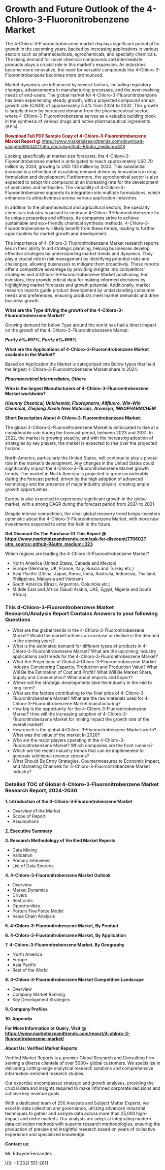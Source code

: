 <h1>Growth and Future Outlook of the 4-Chloro-3-Fluoronitrobenzene Market</h1><p>The 4-Chloro-3-Fluoronitrobenzene market displays significant potential for growth in the upcoming years, backed by increasing applications in various sectors such as pharmaceuticals, agrochemicals, and specialty chemicals. The rising demand for novel chemical compounds and intermediate products plays a crucial role in this market's expansion. As industries become more innovative, the need for versatile compounds like 4-Chloro-3-Fluoronitrobenzene becomes more pronounced.</p><p>Market dynamics are influenced by several factors, including regulatory changes, advancements in manufacturing processes, and the ever-evolving needs of end-users. The global market for 4-Chloro-3-Fluoronitrobenzene has been experiencing steady growth, with a projected compound annual growth rate (CAGR) of approximately 5.4% from 2024 to 2032. This growth is largely driven by increased demand from the pharmaceutical sector, where 4-Chloro-3-Fluoronitrobenzene serves as a valuable building block in the synthesis of various drugs and active pharmaceutical ingredients (APIs).</p><p><strong><span style="color: #800000;">Download Full PDF Sample Copy of 4-Chloro-3-Fluoronitrobenzene Market Report @</span>&nbsp;</strong><a href="https://www.marketsizeandtrends.com/download-sample/890042/?utm_source=github-R&amp;utm_medium=323">https://www.marketsizeandtrends.com/download-sample/890042/?utm_source=github-R&amp;utm_medium=323</a></p><p>Looking specifically at market size forecasts, the 4-Chloro-3-Fluoronitrobenzene market is anticipated to reach approximately USD 70 million by 2024, growing to USD 105 million by 2032. This substantial increase is a reflection of escalating demand driven by innovations in drug formulation and development. Furthermore, the agrochemical sector is also expected to adopt this compound at an increasing rate for the development of pesticides and herbicides. The versatility of 4-Chloro-3-Fluoronitrobenzene supports its integration into multiple formulations, which enhances its attractiveness across various application industries.</p><p>In addition to the pharmaceutical and agricultural sectors, the specialty chemicals industry is poised to embrace 4-Chloro-3-Fluoronitrobenzene for its unique properties and efficacy. As companies strive to achieve sustainable and eco-friendly chemical synthesis methods, 4-Chloro-3-Fluoronitrobenzene will likely benefit from these trends, leading to further opportunities for market growth and development.</p></p><p>The importance of&nbsp;4-Chloro-3-Fluoronitrobenzene Market research reports lies in their ability to aid strategic planning, helping businesses develop effective strategies by understanding market trends and dynamics. They play a crucial role in risk management by identifying potential risks and challenges, allowing businesses to mitigate them proactively. These reports offer a competitive advantage by providing insights into competitors' strategies and 4-Chloro-3-Fluoronitrobenzene Market positioning. For investors, they provide critical data for making informed decisions by highlighting market forecasts and growth potential. Additionally, market research reports guide product development by understanding consumer needs and preferences, ensuring products meet market demands and drive business growth.</p><p><strong>What are the&nbsp;Type driving the growth of the 4-Chloro-3-Fluoronitrobenzene Market?</strong></p><p id="" class="">Growing demand for below Type around the world has had a direct impact on the growth of the 4-Chloro-3-Fluoronitrobenzene Market:</p><em><strong>Purity â‰¥97%, Purity â‰¥98%</strong></em></p><strong>What are the&nbsp;Applications&nbsp;of 4-Chloro-3-Fluoronitrobenzene Market available in the Market?</strong></p><p id="" class="">Based on Application the Market is categorized into Below types that held the largest 4-Chloro-3-Fluoronitrobenzene Market share In 2024.</p><em><strong>Pharmaceutical Intermediates, Others</strong></em></p><strong>Who is the largest Manufacturers of 4-Chloro-3-Fluoronitrobenzene Market worldwide?</strong></p><p><em><strong>Hisunny Chemical, Unichemist, Fluoropharm, AIIfluoro, Win-Win Chemical, Zhejiang Xieshi New Materials, Aromsyn, INNOPHARMCHEM</strong></em></p><p id="" class=""><strong>Short Description About 4-Chloro-3-Fluoronitrobenzene Market:</strong></p><p>The global 4-Chloro-3-Fluoronitrobenzene Market is anticipated to rise at a considerable rate during the forecast period, between 2023 and 2031. In 2022, the market is growing steadily, and with the increasing adoption of strategies by key players, the market is expected to rise over the projected horizon.</p><p>North America, particularly the United States, will continue to play a pivotal role in the market's development. Any changes in the United States could significantly impact the 4-Chloro-3-Fluoronitrobenzene Market growth trends. The market in North America is projected to grow considerably during the forecast period, driven by the high adoption of advanced technology and the presence of major industry players, creating ample growth opportunities.</p><p>Europe is also expected to experience significant growth in the global market, with a strong CAGR during the forecast period from 2024 to 2031.</p><p>Despite intense competition, the clear global recovery trend keeps investors optimistic about the 4-Chloro-3-Fluoronitrobenzene Market, with more new investments expected to enter the field in the future.</p><p id="" class=""><strong>Get Discount On The Purchase Of This Report @ <a href="https://www.marketsizeandtrends.com/ask-for-discount/770602?utm_source=github-R&utm_medium=323" target="_blank">https://www.marketsizeandtrends.com/ask-for-discount/770602?utm_source=github-R&utm_medium=323</a></strong></p>Which regions are leading the 4-Chloro-3-Fluoronitrobenzene Market?</p><ul><li>North America (United States, Canada and Mexico)</li><li>Europe (Germany, UK, France, Italy, Russia and Turkey etc.)</li><li>Asia-Pacific (China, Japan, Korea, India, Australia, Indonesia, Thailand, Philippines, Malaysia and Vietnam)</li><li>South America (Brazil, Argentina, Columbia etc.)</li><li>Middle East and Africa (Saudi Arabia, UAE, Egypt, Nigeria and South Africa)</li></ul><h3 id="" class="">This 4-Chloro-3-Fluoronitrobenzene Market Research/Analysis Report Contains Answers to your following Questions</h3><ul><li>What are the global trends in the 4-Chloro-3-Fluoronitrobenzene Market? Would the market witness an increase or decline in the demand in the coming years?</li><li>What is the estimated demand for different types of products in 4-Chloro-3-Fluoronitrobenzene Market? What are the upcoming industry applications and trends for the 4-Chloro-3-Fluoronitrobenzene Market?</li><li>What Are Projections of Global 4-Chloro-3-Fluoronitrobenzene Market Industry Considering Capacity, Production and Production Value? What Will Be the Estimation of Cost and Profit? What Will Be Market Share, Supply and Consumption? What about imports and Export?</li><li>Where will the strategic developments take the industry in the mid to long-term?</li><li>What are the factors contributing to the final price of 4-Chloro-3-Fluoronitrobenzene Market? What are the raw materials used for 4-Chloro-3-Fluoronitrobenzene Market manufacturing?</li><li>How big is the opportunity for the 4-Chloro-3-Fluoronitrobenzene Market? How will the increasing adoption of 4-Chloro-3-Fluoronitrobenzene Market for mining impact the growth rate of the overall market?</li><li>How much is the global 4-Chloro-3-Fluoronitrobenzene Market worth? What was the value of the market In 2020?</li><li>Who are the major players operating in the 4-Chloro-3-Fluoronitrobenzene Market? Which companies are the front runners?</li><li>Which are the recent industry trends that can be implemented to generate additional revenue streams?</li><li>What Should Be Entry Strategies, Countermeasures to Economic Impact, and Marketing Channels for 4-Chloro-3-Fluoronitrobenzene Market Industry?</li></ul><h3 id="" class="">Detailed TOC of Global 4-Chloro-3-Fluoronitrobenzene Market Research Report, 2024-2030</h3><p id="" class=""><strong>1. Introduction of the 4-Chloro-3-Fluoronitrobenzene Market</strong></p><ul><li>Overview of the Market</li><li>Scope of Report</li><li>Assumptions</li></ul><p id="" class=""><strong>2. Executive Summary</strong></p><p id="" class=""><strong>3. Research Methodology of Verified Market Reports</strong></p><ul><li>Data Mining</li><li>Validation</li><li>Primary Interviews</li><li>List of Data Sources</li></ul><p id="" class=""><strong>4. 4-Chloro-3-Fluoronitrobenzene Market Outlook</strong></p><ul><li>Overview</li><li>Market Dynamics</li><li>Drivers</li><li>Restraints</li><li>Opportunities</li><li>Porters Five Force Model</li><li>Value Chain Analysis</li></ul><p id="" class=""><strong>5. 4-Chloro-3-Fluoronitrobenzene Market, By Product</strong></p><p id="" class=""><strong>6. 4-Chloro-3-Fluoronitrobenzene Market, By Application</strong></p><p id="" class=""><strong>7. 4-Chloro-3-Fluoronitrobenzene Market, By Geography</strong></p><ul><li>North America</li><li>Europe</li><li>Asia Pacific</li><li>Rest of the World</li></ul><p id="" class=""><strong>8. 4-Chloro-3-Fluoronitrobenzene Market Competitive Landscape</strong></p><ul><li>Overview</li><li>Company Market Ranking</li><li>Key Development Strategies</li></ul><p id="" class=""><strong>9. Company Profiles</strong></p><p id="" class=""><strong>10. Appendix</strong></p><p id="" class=""><strong>For More Information or Query, Visit @ <a href="https://www.marketsizeandtrends.com/report/4-chloro-3-fluoronitrobenzene-market/" target="_blank">https://www.marketsizeandtrends.com/report/4-chloro-3-fluoronitrobenzene-market/</a></strong></p><p id="" class=""><strong>About Us: Verified Market Reports</strong></p><p id="" class="">Verified Market Reports is a premier Global Research and Consulting firm serving a diverse clientele of over 5000+ global customers. We specialize in delivering cutting-edge analytical research solutions and comprehensive information-enriched research studies.</p><p id="" class="">Our expertise encompasses strategic and growth analyses, providing the crucial data and insights required to make informed corporate decisions and achieve key revenue goals.</p><p id="" class="">With a dedicated team of 250 Analysts and Subject Matter Experts, we excel in data collection and governance, utilizing advanced industrial techniques to gather and analyze data across more than 25,000 high-impact and niche markets. Our analysts are adept at integrating modern data collection methods with superior research methodologies, ensuring the production of precise and insightful research based on years of collective experience and specialized knowledge.</p><p id="" class=""><strong>Contact us:</strong></p><p id="" class="">Mr. Edwyne Fernandes</p><p id="" class="">US: +1(302) 551-2611</p>